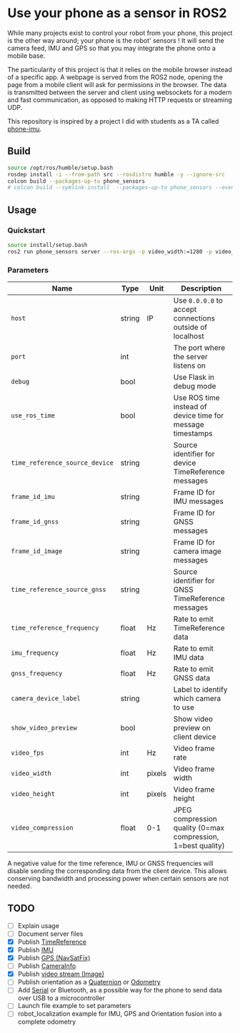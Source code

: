 # Use your phone as a sensor in ROS2

While many projects exist to control your robot from your phone, this project is the other way around; your phone is the robot' sensors ! It will send the camera feed, IMU and GPS so that you may integrate the phone onto a mobile base.

The particularity of this project is that it relies on the mobile browser instead of a specific app. A webpage is served from the ROS2 node, opening the page from a mobile client will ask for permissions in the browser. The data is transmitted between the server and client using websockets for a modern and fast communication, as opposed to making HTTP requests or streaming UDP.

This repository is inspired by a project I did with students as a TA called [phone-imu](https://github.com/vtalpaert/phone-imu).

## Build

```bash
source /opt/ros/humble/setup.bash
rosdep install -i --from-path src --rosdistro humble -y --ignore-src
colcon build --packages-up-to phone_sensors
# colcon build --symlink-install  --packages-up-to phone_sensors --event-handlers console_direct+
```

## Usage

### Quickstart

```bash
source install/setup.bash
ros2 run phone_sensors server --ros-args -p video_width:=1280 -p video_height:=720
```

### Parameters

| Name | Type | Unit | Description |
|------|------|------|-------------|
| `host` | string | IP | Use `0.0.0.0` to accept connections outside of localhost |
| `port` | int | | The port where the server listens on |
| `debug` | bool | | Use Flask in debug mode |
| `use_ros_time` | bool | | Use ROS time instead of device time for message timestamps |
| `time_reference_source_device` | string | | Source identifier for device TimeReference messages |
| `frame_id_imu` | string | | Frame ID for IMU messages |
| `frame_id_gnss` | string | | Frame ID for GNSS messages |
| `frame_id_image` | string | | Frame ID for camera image messages |
| `time_reference_source_gnss` | string | | Source identifier for GNSS TimeReference messages |
| `time_reference_frequency` | float | Hz | Rate to emit TimeReference data |
| `imu_frequency` | float | Hz | Rate to emit IMU data |
| `gnss_frequency` | float | Hz | Rate to emit GNSS data |
| `camera_device_label` | string | | Label to identify which camera to use |
| `show_video_preview` | bool | | Show video preview on client device |
| `video_fps` | int | Hz | Video frame rate |
| `video_width` | int | pixels | Video frame width |
| `video_height` | int | pixels | Video frame height |
| `video_compression` | float | 0-1 | JPEG compression quality (0=max compression, 1=best quality) |

A negative value for the time reference, IMU or GNSS frequencies will disable sending the corresponding data from the client device. This allows conserving bandwidth and processing power when certain sensors are not needed.

## TODO

- [ ] Explain usage
- [ ] Document server files
- [x] Publish [TimeReference](https://docs.ros2.org/foxy/api/sensor_msgs/msg/TimeReference.html)
- [x] Publish [IMU](https://docs.ros2.org/foxy/api/sensor_msgs/msg/Imu.html)
- [X] Publish [GPS (NavSatFix)](https://docs.ros2.org/foxy/api/sensor_msgs/msg/NavSatFix.html)
- [ ] Publish [CameraInfo](https://docs.ros2.org/foxy/api/sensor_msgs/msg/CameraInfo.html)
- [x] Publish [video stream (Image)](https://docs.ros2.org/foxy/api/sensor_msgs/msg/Image.html)
- [ ] Publish orientation as a [Quaternion](http://docs.ros.org/en/api/geometry_msgs/html/msg/Quaternion.html) or [Odometry](http://docs.ros.org/en/api/nav_msgs/html/msg/Odometry.html)
- [ ] Add [Serial](https://developer.mozilla.org/en-US/docs/Web/API/Web_Serial_API) or Bluetooth, as a possible way for the phone to send data over USB to a microcontroller
- [ ] Launch file example to set parameters
- [ ] robot_localization example for IMU, GPS and Orientation fusion into a complete odometry
